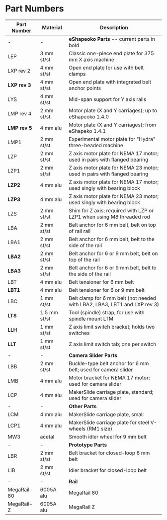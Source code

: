 Part Numbers
=====

Part Number | Material | Description
-------- | --- | ---
- | - | **eShapeoko Parts** -- current parts in bold
LEP  | 3 mm st/st | Classic one-piece end plate for 375 mm X axis machine
LXP rev 2     | 4 mm st/st | Open end plate for use with belt clamps
**LXP rev 3** | 4 mm st/st | Open end plate with integrated belt anchor points
LYS           | 4 mm st/st | Mid-span support for Y axis rails
LMP rev 4     | 2 mm st/st | Motor plate (X and Y carriages); up to eShapeoko 1.4.0
**LMP rev 5** | 4 mm alu   | Motor plate (X and Y carriages); from eShapeko 1.4.1
LMP1          | 2 mm st/st | Experimental motor plate for "Hydra" three-headed machine
LZP      | 2 mm st/st | Z axis motor plate for NEMA 17 motor; used in pairs with flanged bearing
LZP1     | 2 mm st/st | Z axis motor plate for NEMA 23 motor; used in pairs with flanged bearing
**LZP2** | 4 mm alu   | Z axis motor plate for NEMA 17 motor; used singly with bearing block
**LZP3** | 4 mm alu   | Z axis motor plate for NEMA 23 motor; used singly with bearing block
LZS      | 2 mm st/st | Shim for Z axis; required with LZP or LZP1 when using M8 threaded rod
LBA      | 2 mm st/st | Belt anchor for 6 mm belt, belt on top of rail rail
LBA1     | 2 mm st/st | Belt anchor for 6 mm belt, belt to the side of the rail
**LBA2** | 2 mm st/st | Belt anchor for 6 or 9 mm belt, belt on top of the rail
**LBA3** | 2 mm st/st | Belt anchor for 6 or 9 mm belt, belt to the side of the rail
LBT      | 4 mm alu   | Belt tensioner for 6 mm belt
**LBT1** | 4 mm alu   | Belt tensioner for 6 or 9 mm belt
LBC      | 1 mm st/st | Belt clamp for 6 mm belt (not needed with LBA2, LBA3, LBT1 and LXP rev 3)
**LTS**  | 1.5 mm st/st | Tool (spindle) strap; for use with spindle mount LTM
**LLH**  | 1 mm st/st | Z axis limit switch bracket; holds two switches
**LLT**  | 1 mm st/st | Z axis limit switch tab; one per switch
- | - | **Camera Slider Parts**
LBB  | 2 mm st/st | Buckle-type belt anchor for 6 mm belt; used for camera slider
LMB  | 4 mm alu   | Motor bracket for NEMA 17 motor; used for camera slider
LCP  | 4 mm alu   | MakerSlide carriage plate, standard; used for camera slider
- | - | **Other Parts**
LCM  | 4 mm alu   | MakerSlide carriage plate, small
LCP1 | 4 mm alu   | MakerSlide carriage plate for steel V-wheels (RM1 size)
MW3  | acetal     | Smooth idler wheel for 9 mm belt
- | - | **Prototype Parts**
LBR  | 2 mm st/st | Belt bracket for closed-loop 6 mm belt
LIB  | 2 mm st/st | Idler bracket for closed-loop belt
- | - | **Rail**
MegaRail-80 | 6005A alu | MegaRail 80
MegaRail-Z  | 6005A alu | MegaRail Z
